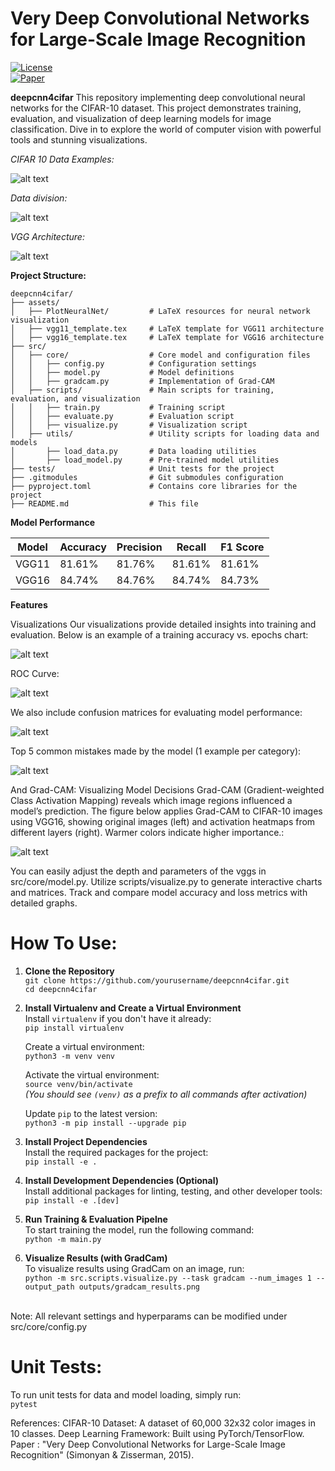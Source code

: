 # **Very Deep Convolutional Networks for Large-Scale Image Recognition**

[![License](https://img.shields.io/badge/license-MIT-blue.svg)](LICENSE)  
[![Paper](https://img.shields.io/badge/ICLR-2015-blue)](https://www.robots.ox.ac.uk/~vgg/publications/2015/Simonyan15/)  

**deepcnn4cifar** 
This repository implementing deep convolutional neural networks for the CIFAR-10 dataset. This project demonstrates training, evaluation, and visualization of deep learning models for image classification. Dive in to explore the world of computer vision with powerful tools and stunning visualizations.

_CIFAR 10 Data Examples:_

![alt text](./assets/image-5.png)

_Data division:_

![alt text](./assets\image-2.png)

_VGG Architecture:_

![alt text](./assets/image-6.png)

**Project Structure:**

```
deepcnn4cifar/
├── assets/
│   ├── PlotNeuralNet/         # LaTeX resources for neural network visualization
│   ├── vgg11_template.tex     # LaTeX template for VGG11 architecture
│   ├── vgg16_template.tex     # LaTeX template for VGG16 architecture
├── src/
│   ├── core/                  # Core model and configuration files
│   │   ├── config.py          # Configuration settings
│   │   ├── model.py           # Model definitions
│   │   ├── gradcam.py         # Implementation of Grad-CAM
│   ├── scripts/               # Main scripts for training, evaluation, and visualization
│   │   ├── train.py           # Training script
│   │   ├── evaluate.py        # Evaluation script
│   │   ├── visualize.py       # Visualization script
│   ├── utils/                 # Utility scripts for loading data and models
│       ├── load_data.py       # Data loading utilities
│       ├── load_model.py      # Pre-trained model utilities
├── tests/                     # Unit tests for the project
├── .gitmodules                # Git submodules configuration
├── pyproject.toml             # Contains core libraries for the project
├── README.md                  # This file

```
 **Model Performance**

| Model  | Accuracy | Precision | Recall | F1 Score |
|--------|----------|-----------|--------|----------|
| VGG11  | 81.61%   | 81.76%    | 81.61% | 81.61%   |
| VGG16  | 84.74%   | 84.76%    | 84.74% | 84.73%   |


 **Features**

Visualizations
Our visualizations provide detailed insights into training and evaluation. Below is an example of a training accuracy vs. epochs chart:

![alt text](./assets/image.png)

ROC Curve:

![alt text](./assets/image-9.png)

We also include confusion matrices for evaluating model performance:

![alt text](./assets/image-1.png)

Top 5 common mistakes made by the model (1 example per category):

![alt text](./assets/image-3.png)

And Grad-CAM: Visualizing Model Decisions
Grad-CAM (Gradient-weighted Class Activation Mapping) reveals which image regions influenced a model’s prediction. The figure below applies Grad-CAM to CIFAR-10 images using VGG16, showing original images (left) and activation heatmaps from different layers (right). Warmer colors indicate higher importance.:

![alt text](gradcam_results.png)

You can easily adjust the depth and parameters of the vggs in src/core/model.py.
Utilize scripts/visualize.py to generate interactive charts and matrices.
Track and compare model accuracy and loss metrics with detailed graphs.

# How To Use:

1. **Clone the Repository**  
   `git clone https://github.com/yourusername/deepcnn4cifar.git`  
   `cd deepcnn4cifar`  

2. **Install Virtualenv and Create a Virtual Environment**  
   Install `virtualenv` if you don't have it already:  
   `pip install virtualenv`  

   Create a virtual environment:  
   `python3 -m venv venv`  

   Activate the virtual environment:  
   `source venv/bin/activate`  
   *(You should see `(venv)` as a prefix to all commands after activation)*  

   Update `pip` to the latest version:  
   `python3 -m pip install --upgrade pip`

3. **Install Project Dependencies**  
   Install the required packages for the project:  
   `pip install -e .`  

4. **Install Development Dependencies (Optional)**  
   Install additional packages for linting, testing, and other developer tools:  
   `pip install -e .[dev]`  

5. **Run Training & Evaluation Pipelne**  
   To start training the model, run the following command:  
   `python -m main.py`  

7. **Visualize Results (with GradCam)**  
   To visualize results using GradCam on an image, run:  
   `python -m src.scripts.visualize.py --task gradcam --num_images 1 --output_path outputs/gradcam_results.png`

<br>
Note: All relevant settings and hyperparams can be modified under src/core/config.py
<br>

# Unit Tests:
To run unit tests for data and model loading, simply run: <br>
   `pytest`<br>


References:
CIFAR-10 Dataset: A dataset of 60,000 32x32 color images in 10 classes.
Deep Learning Framework: Built using PyTorch/TensorFlow.
Paper : "Very Deep Convolutional Networks for Large-Scale Image Recognition" (Simonyan & Zisserman, 2015).

